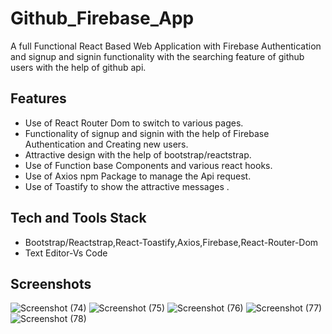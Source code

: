 
# Github_Firebase_App

A full Functional React Based Web Application with Firebase Authentication and signup and signin functionality with the searching feature of github users with the help of github api.


## Features

- Use of React Router Dom to switch to various pages.
- Functionality of signup and signin with the help of Firebase Authentication and Creating new users.
- Attractive design with the help of bootstrap/reactstrap.
- Use of Function base Components and various react hooks.
- Use of Axios npm Package to manage the Api request.
- Use of Toastify to show the attractive messages . 



## Tech and Tools Stack

- Bootstrap/Reactstrap,React-Toastify,Axios,Firebase,React-Router-Dom
- Text Editor-Vs Code 



## Screenshots

![Screenshot (74)](https://user-images.githubusercontent.com/42023583/209834165-3dffcc48-dab8-485c-a18f-d99d4fe56867.png)
![Screenshot (75)](https://user-images.githubusercontent.com/42023583/209834179-0802bf07-f5aa-4125-88f4-5f5d46c03089.png)
![Screenshot (76)](https://user-images.githubusercontent.com/42023583/209834208-1cfd0541-0c9e-418f-b00b-e2ebe12224e7.png)
![Screenshot (77)](https://user-images.githubusercontent.com/42023583/209834337-1982d740-40d4-4e92-9f7d-8737b834fd01.png)
![Screenshot (78)](https://user-images.githubusercontent.com/42023583/209834344-936101bb-421a-4919-9823-726b24f24e67.png)

